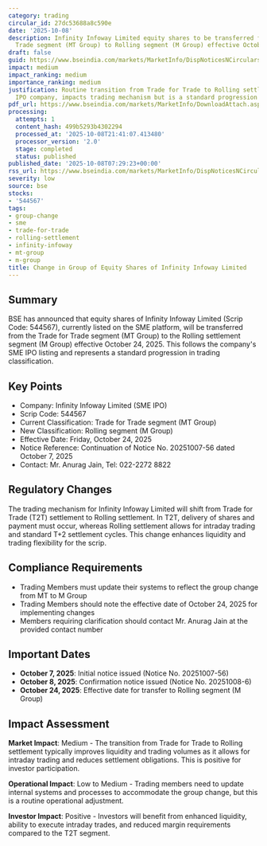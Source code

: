 ```yaml
---
category: trading
circular_id: 27dc53688a8c590e
date: '2025-10-08'
description: Infinity Infoway Limited equity shares to be transferred from Trade for
  Trade segment (MT Group) to Rolling segment (M Group) effective October 24, 2025.
draft: false
guid: https://www.bseindia.com/markets/MarketInfo/DispNoticesNCirculars.aspx?Noticeid={31DF5C6F-2123-4B73-A240-51E9DDC21545}&noticeno=20251008-6&dt=10/08/2025&icount=6&totcount=68&flag=0
impact: medium
impact_ranking: medium
importance_ranking: medium
justification: Routine transition from Trade for Trade to Rolling settlement for SME
  IPO company, impacts trading mechanism but is a standard progression post-listing
pdf_url: https://www.bseindia.com/markets/MarketInfo/DownloadAttach.aspx?id=20251008-6&attachedId=
processing:
  attempts: 1
  content_hash: 499b5293b4302294
  processed_at: '2025-10-08T21:41:07.413480'
  processor_version: '2.0'
  stage: completed
  status: published
published_date: '2025-10-08T07:29:23+00:00'
rss_url: https://www.bseindia.com/markets/MarketInfo/DispNoticesNCirculars.aspx?Noticeid={31DF5C6F-2123-4B73-A240-51E9DDC21545}&noticeno=20251008-6&dt=10/08/2025&icount=6&totcount=68&flag=0
severity: low
source: bse
stocks:
- '544567'
tags:
- group-change
- sme
- trade-for-trade
- rolling-settlement
- infinity-infoway
- mt-group
- m-group
title: Change in Group of Equity Shares of Infinity Infoway Limited
---
```


## Summary

BSE has announced that equity shares of Infinity Infoway Limited (Scrip Code: 544567), currently listed on the SME platform, will be transferred from the Trade for Trade segment (MT Group) to the Rolling settlement segment (M Group) effective October 24, 2025. This follows the company's SME IPO listing and represents a standard progression in trading classification.

## Key Points

- Company: Infinity Infoway Limited (SME IPO)
- Scrip Code: 544567
- Current Classification: Trade for Trade segment (MT Group)
- New Classification: Rolling segment (M Group)
- Effective Date: Friday, October 24, 2025
- Notice Reference: Continuation of Notice No. 20251007-56 dated October 7, 2025
- Contact: Mr. Anurag Jain, Tel: 022-2272 8822

## Regulatory Changes

The trading mechanism for Infinity Infoway Limited will shift from Trade for Trade (T2T) settlement to Rolling settlement. In T2T, delivery of shares and payment must occur, whereas Rolling settlement allows for intraday trading and standard T+2 settlement cycles. This change enhances liquidity and trading flexibility for the scrip.

## Compliance Requirements

- Trading Members must update their systems to reflect the group change from MT to M Group
- Trading Members should note the effective date of October 24, 2025 for implementing changes
- Members requiring clarification should contact Mr. Anurag Jain at the provided contact number

## Important Dates

- **October 7, 2025**: Initial notice issued (Notice No. 20251007-56)
- **October 8, 2025**: Confirmation notice issued (Notice No. 20251008-6)
- **October 24, 2025**: Effective date for transfer to Rolling segment (M Group)

## Impact Assessment

**Market Impact**: Medium - The transition from Trade for Trade to Rolling settlement typically improves liquidity and trading volumes as it allows for intraday trading and reduces settlement obligations. This is positive for investor participation.

**Operational Impact**: Low to Medium - Trading members need to update internal systems and processes to accommodate the group change, but this is a routine operational adjustment.

**Investor Impact**: Positive - Investors will benefit from enhanced liquidity, ability to execute intraday trades, and reduced margin requirements compared to the T2T segment.